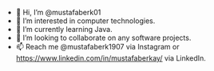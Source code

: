- 👋 Hi, I’m @mustafaberk01
- 👀 I’m interested in computer technologies.
- 🌱 I’m currently learning Java.
- 💞️ I’m looking to collaborate on any software projects.
- 📫 Reach me @mustafaberk1907 via Instagram or https://www.linkedin.com/in/mustafaberkay/ via LinkedIn.
